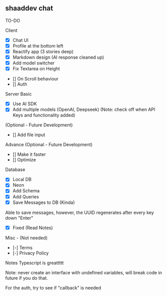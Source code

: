 ## shaaddev chat

TO-DO

Client

- [x] Chat UI
- [x] Profile at the bottom left
- [x] Reactify app (3 stories deep)
- [x] Markdown design (AI response cleaned up)
- [x] Add model switcher
- [x] Fix Textarea on Height
- [] On Scroll behaviour
- [] Auth

Server
Basic

- [x] Use AI SDK
- [x] Add multiple models (OpenAI, Deepseek) (Note: check off when API Keys and functionality added)

(Optional - Future Development)

- [] Add file input

Advance (Optional - Future Development)

- [] Make it faster
- [] Optimize

Database

- [x] Local DB
- [x] Neon
- [x] Add Schema
- [x] Add Queries
- [x] Save Messages to DB (Kinda)

Able to save messages, however, the UUID regenerates after every key down "Enter"

- [x] Fixed (Read Notes)

Misc - (Not needed)

- [-] Terms
- [-] Privacy Policy

Notes
Typescript is greattttt

Note: never create an interface with undefined variables, will break code in future if you do that.

For the auth, try to see if "callback" is needed
